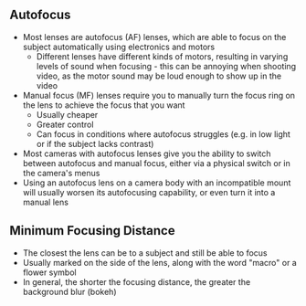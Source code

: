 ## Autofocus

- Most lenses are autofocus (AF) lenses, which are able to focus on the subject automatically using electronics and motors
	- Different lenses have different kinds of motors, resulting in varying levels of sound when focusing - this can be annoying when shooting video, as the motor sound may be loud enough to show up in the video
- Manual focus (MF) lenses require you to manually turn the focus ring on the lens to achieve the focus that you want
	- Usually cheaper
	- Greater control
	- Can focus in conditions where autofocus struggles (e.g. in low light or if the subject lacks contrast)
- Most cameras with autofocus lenses give you the ability to switch between autofocus and manual focus, either via a physical switch or in the camera's menus
- Using an autofocus lens on a camera body with an incompatible mount will usually worsen its autofocusing capability, or even turn it into a manual lens

## Minimum Focusing Distance

- The closest the lens can be to a subject and still be able to focus
- Usually marked on the side of the lens, along with the word "macro" or a flower symbol
- In general, the shorter the focusing distance, the greater the background blur (bokeh)